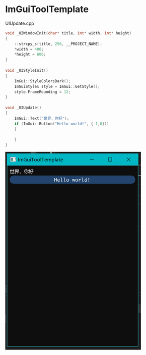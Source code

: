 ﻿# ImGuiToolTemplate
 


UIUpdate.cpp

```c++
void _UIWindowInit(char* title, int* width, int* height)
{
    ::strcpy_s(title, 256, __PROJECT_NAME);
    *width = 400;
    *height = 600;
}

void _UIStyleInit()
{
    ImGui::StyleColorsDark();
    ImGuiStyle& style = ImGui::GetStyle();
    style.FrameRounding = 12;
}

void _UIUpdate()
{
    ImGui::Text("世界，你好");
    if (ImGui::Button("Hello world!", {-1,0}))
    {

    }
}
```

![](./doc/preview.png)